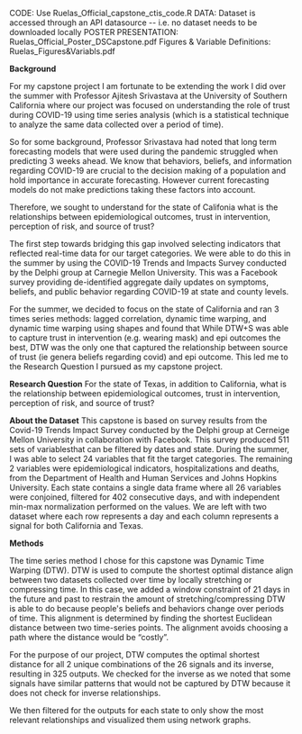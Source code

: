 CODE: Use Ruelas_Official_capstone_ctis_code.R 
DATA: Dataset is accessed through an API datasource -- i.e. no dataset needs to be downloaded locally 
POSTER PRESENTATION: Ruelas_Official_Poster_DSCapstone.pdf
Figures & Variable Definitions: Ruelas_Figures&Variabls.pdf


**Background**

For my capstone project I am fortunate to be extending the work I did over the summer with Professor Ajitesh Srivastava at the University of Southern California where our project was focused on understanding the role of trust during COVID-19 using time series analysis (which is a statistical technique to analyze the same data collected over a period of time).

So for some background, Professor Srivastava had noted that long term forecasting models that were used during the pandemic struggled when predicting 3 weeks ahead. We know that behaviors, beliefs, and information regarding COVID-19 are crucial to the decision making of a population and hold importance in accurate forecasting. However current forecasting models do not make predictions taking these factors into account. 

Therefore, we sought to understand for the state of Califonia what is the relationships between epidemiological outcomes, trust in intervention, perception of risk, and source of trust? 

The first step towards bridging this gap involved selecting indicators that reflected real-time data for our target categories. We were able to do this in the summer by using the COVID-19 Trends and Impacts Survey conducted by the Delphi group at Carnegie Mellon University. This was a Facebook survey providing de-identified aggregate daily updates on symptoms, beliefs, and public behavior regarding COVID-19 at state and county levels. 

For the summer, we decided to focus on the state of California and ran 3 times series methods: lagged correlation, dynamic time warping, and dynamic time warping using shapes and found that While DTW+S was able to capture trust in intervention (e.g. wearing mask) and epi outcomes the best, DTW was the only one that captured the relationship between source of trust (ie genera beliefs regarding covid) and epi outcome. This led me to the Research Question I pursued as my capstone project.


**Research Question**
For the state of Texas, in addition to California, what is the relationship between epidemiological outcomes, trust in intervention, perception of risk, and source of trust?


**About the Dataset**
This capstone is based on survey results from the Covid-19 Trends Impact Survey conducted by the Delphi group at Cerneige Mellon University in collaboration with Facebook. This survey produced 511 sets of variablesthat can be filtered by dates and state. During the summer, I was able to select 24 variables that fit the target categories. The remaining 2 variables were epidemiological indicators, hospitalizations and deaths, from the Department of Health and Human Services and Johns Hopkins University. Each state contains a single data frame where all 26 variables were conjoined, filtered for 402 consecutive days, and with independent min-max normalization performed on the values. We are left with two dataset where each row represents a day and each column represents a signal for both California and Texas.


**Methods**

The time series method I chose for this capstone was Dynamic Time Warping (DTW). DTW is used to compute the shortest optimal distance align  between two datasets collected over time by locally stretching or compressing time. In this case, we added a window constraint of 21 days in the future and past to restrain the amount of stretching/compressing DTW is able to do because people's beliefs and behaviors change over periods of time. This alignment is determined by finding the shortest Euclidean distance between two time-series points. The alignment avoids choosing a path where the distance would be “costly”.

For the purpose of our project, DTW computes the optimal shortest distance for all 2 unique combinations of the 26 signals and its inverse, resulting in 325 outputs. We checked for the inverse as we noted that some signals have similar patterns that would not be captured by DTW because it does not check for inverse relationships. 

We then filtered for the outputs for each state to only show the most relevant relationships and visualized them using network graphs. 

